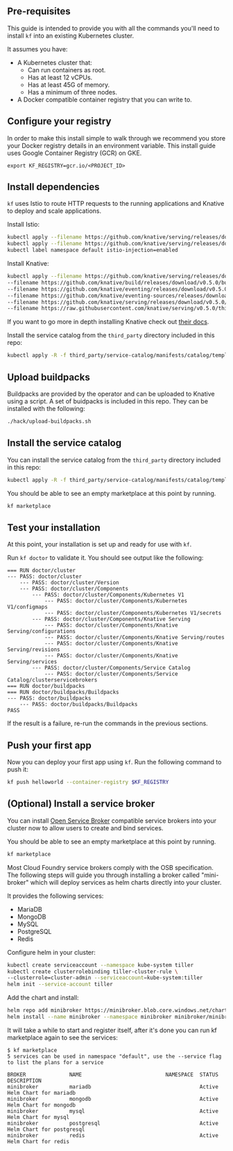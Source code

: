 
## Pre-requisites

This guide is intended to provide you with all the commands you'll
need to install `kf` into an existing Kubernetes cluster.

It assumes you have:

* A Kubernetes cluster that:
  * Can run containers as root.
  * Has at least 12 vCPUs.
  * Has at least 45G of memory.
  * Has a minimum of three nodes.
* A Docker compatible container registry that you can write to.

## Configure your registry

In order to make this install simple to walk through we recommend you
store your Docker registry details in an environment variable. This
install guide uses Google Container Registry (GCR) on GKE.

```
export KF_REGISTRY=gcr.io/<PROJECT_ID>
```

## Install dependencies

`kf` uses Istio to route HTTP requests to the running applications and Knative
to deploy and scale applications.

Install Istio:

```.sh
kubectl apply --filename https://github.com/knative/serving/releases/download/v0.5.0/istio-crds.yaml && \
kubectl apply --filename https://github.com/knative/serving/releases/download/v0.5.0/istio.yaml && \
kubectl label namespace default istio-injection=enabled
```

Install Knative:

```.sh
kubectl apply --filename https://github.com/knative/serving/releases/download/v0.5.0/serving.yaml \
--filename https://github.com/knative/build/releases/download/v0.5.0/build.yaml \
--filename https://github.com/knative/eventing/releases/download/v0.5.0/release.yaml \
--filename https://github.com/knative/eventing-sources/releases/download/v0.5.0/eventing-sources.yaml \
--filename https://github.com/knative/serving/releases/download/v0.5.0/monitoring.yaml \
--filename https://raw.githubusercontent.com/knative/serving/v0.5.0/third_party/config/build/clusterrole.yaml
```

If you want to go more in depth installing Knative check out [their docs][knative].

Install the service catalog from the `third_party` directory included in this repo:

```.sh
kubectl apply -R -f third_party/service-catalog/manifests/catalog/templates
```


## Upload buildpacks

Buildpacks are provided by the operator and can be uploaded to Knative using
a script. A set of buidpacks is included in this repo. They can be installed
with the following:

```.sh
./hack/upload-buildpacks.sh
```

## Install the service catalog

You can install the service catalog from the `third_party` directory included
in this repo:

```.sh
kubectl apply -R -f third_party/service-catalog/manifests/catalog/templates
```

You should be able to see an empty marketplace at this point by running.

```.sh
kf marketplace
```

## Test your installation

At this point, your installation is set up and ready for use with `kf`.

Run `kf doctor` to validate it. You should see output like the following:

```
=== RUN	doctor/cluster
--- PASS: doctor/cluster
    --- PASS: doctor/cluster/Version
    --- PASS: doctor/cluster/Components
        --- PASS: doctor/cluster/Components/Kubernetes V1
            --- PASS: doctor/cluster/Components/Kubernetes V1/configmaps
            --- PASS: doctor/cluster/Components/Kubernetes V1/secrets
        --- PASS: doctor/cluster/Components/Knative Serving
            --- PASS: doctor/cluster/Components/Knative Serving/configurations
            --- PASS: doctor/cluster/Components/Knative Serving/routes
            --- PASS: doctor/cluster/Components/Knative Serving/revisions
            --- PASS: doctor/cluster/Components/Knative Serving/services
        --- PASS: doctor/cluster/Components/Service Catalog
            --- PASS: doctor/cluster/Components/Service Catalog/clusterservicebrokers
=== RUN	doctor/buildpacks
=== RUN	doctor/buildpacks/Buildpacks
--- PASS: doctor/buildpacks
    --- PASS: doctor/buildpacks/Buildpacks
PASS
```

If the result is a failure, re-run the commands in the previous sections.

## Push your first app

Now you can deploy your first app using `kf`.
Run the following command to push it:

```.sh
kf push helloworld --container-registry $KF_REGISTRY
```

## (Optional) Install a service broker

You can install [Open Service Broker](https://www.openservicebrokerapi.org/)
compatible service brokers into your cluster now to allow users to create and
bind services.

You should be able to see an empty marketplace at this point by running.

```.sh
kf marketplace
```

Most Cloud Foundry service brokers comply with the OSB specification.
The following steps will guide you through installing a broker called
"mini-broker" which will deploy services as helm charts directly into your cluster.

It provides the following services:

* MariaDB
* MongoDB
* MySQL
* PostgreSQL
* Redis

Configure helm in your cluster:

```.sh
kubectl create serviceaccount --namespace kube-system tiller
kubectl create clusterrolebinding tiller-cluster-rule \
--clusterrole=cluster-admin --serviceaccount=kube-system:tiller
helm init --service-account tiller
```

Add the chart and install:

```.sh
helm repo add minibroker https://minibroker.blob.core.windows.net/charts
helm install --name minibroker --namespace minibroker minibroker/minibroker
```

It will take a while to start and register itself, after it's done you can
run kf marketplace again to see the services:

```
$ kf marketplace
5 services can be used in namespace "default", use the --service flag to list the plans for a service

BROKER              NAME                           NAMESPACE  STATUS  DESCRIPTION
minibroker          mariadb                                   Active  Helm Chart for mariadb
minibroker          mongodb                                   Active  Helm Chart for mongodb
minibroker          mysql                                     Active  Helm Chart for mysql
minibroker          postgresql                                Active  Helm Chart for postgresql
minibroker          redis                                     Active  Helm Chart for redis
```

[knative]: https://github.com/knative/docs/tree/master/docs/install
